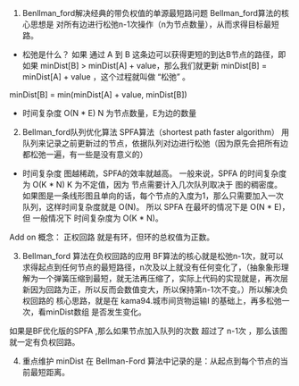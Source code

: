 1. Benllman_ford解决经典的带负权值的单源最短路问题
Bellman_ford算法的核心思想是 对所有边进行松弛n-1次操作（n为节点数量），从而求得目标最短路。

- 松弛是什么？
如果 通过 A 到 B 这条边可以获得更短的到达B节点的路径，即如果 minDist[B] > minDist[A] + value，那么我们就更新 minDist[B] = minDist[A] + value ，这个过程就叫做 “松弛” 。

minDist[B] = min(minDist[A] + value, minDist[B]) 

- 时间复杂度 O(N * E)  N 为节点数量，E为边的数量

2. Bellman_ford队列优化算法 SPFA算法（shortest path faster algorithm）
用队列来记录之前更新过的节点，依据队列对边进行松弛（因为原先会把所有边都松弛一遍，有一些是没有意义的）

- 时间复杂度
图越稀疏，SPFA的效率就越高。
一般来说，SPFA 的时间复杂度为 O(K * N) K 为不定值，因为 节点需要计入几次队列取决于 图的稠密度。
如果图是一条线形图且单向的话，每个节点的入度为1，那么只需要加入一次队列，这样时间复杂度就是 O(N)。
所以 SPFA 在最坏的情况下是 O(N * E)，但 一般情况下 时间复杂度为 O(K * N)。


Add on 概念：
正权回路 就是有环，但环的总权值为正数。

3. Bellman_ford 算法在负权回路的应用
BF算法的核心就是松弛n-1次，就可以求得起点到任何节点的最短路径，n次及以上就没有任何变化了，（抽象象形理解为一个弹簧压缩到最短，就无法再压缩了，实际上代码的实现就是，再次层新因为回路为正，所以反而会数值变大，所以保持第n-1次不变。）所以解决负权回路的 核心思路，就是在 kama94.城市间货物运输I 的基础上，再多松弛一次，看minDist数组 是否发生变化。

如果是BF优化版的SPFA ,那么如果节点加入队列的次数 超过了 n-1次 ，那么该图就一定有负权回路。

4. 重点维护
minDist 在 Bellman-Ford 算法中记录的是：从起点到每个节点的当前最短距离。